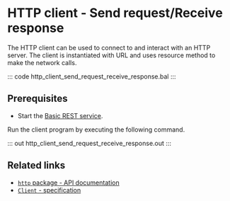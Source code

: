 # HTTP client - Send request/Receive response

The HTTP client can be used to connect to and interact with an HTTP server. The client is instantiated with URL and uses resource method to make the network calls.

::: code http_client_send_request_receive_response.bal :::

## Prerequisites
- Start the [Basic REST service](/learn/by-example/http-basic-rest-service/).

Run the client program by executing the following command.

::: out http_client_send_request_receive_response.out :::

## Related links
- [`http` package - API documentation](https://lib.ballerina.io/ballerina/http/latest/)
- [`Client` - specification](https://ballerina.io/spec/http/#24-client)
